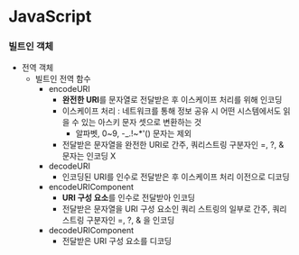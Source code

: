# JavaScript
### 빌트인 객체
* 전역 객체
  * 빌트인 전역 함수
    * encodeURI
      * **완전한 URI**를 문자열로 전달받은 후 이스케이프 처리를 위해 인코딩
      * 이스케이프 처리 : 네트워크를 통해 정보 공유 시 어떤 시스템에서도 읽을 수 있는 아스키 문자 셋으로 변환하는 것
        * 알파벳, 0~9, -_.!~*'() 문자는 제외
      * 전달받은 문자열을 완전한 URI로 간주, 쿼리스트링 구분자인 =, ?, & 문자는 인코딩 X
    * decodeURI
      * 인코딩된 URI를 인수로 전달받은 후 이스케이프 처리 이전으로 디코딩
    * encodeURIComponent
      * **URI 구성 요소**를 인수로 전달받아 인코딩
      * 전달받은 문자열을 URI 구성 요소인 쿼리 스트링의 일부로 간주, 쿼리 스트링 구분자인 =, ?, & 을 인코딩
    * decodeURIComponent
      * 전달받은 URI 구성 요소를 디코딩